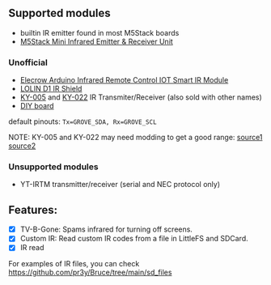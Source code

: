 ## Supported modules

- builtin IR emitter found in most M5Stack boards
- [M5Stack Mini Infrared Emitter & Receiver Unit](https://shop.m5stack.com/products/ir-unit)

### Unofficial

- [Elecrow Arduino Infrared Remote Control IOT Smart IR Module](https://www.elecrow.com/arduino-infrared-remote-control-iot-smart-ir-module.html)
- [LOLIN D1 IR Shield](https://www.wemos.cc/en/latest/d1_mini_shield/ir.html)
- [KY-005](https://arduinomodules.info/ky-005-infrared-transmitter-sensor-module/) and [KY-022](https://arduinomodules.info/ky-022-infrared-receiver-module/) IR Transmiter/Receiver (also sold with other names)
- [DIY board](https://tasmota.github.io/docs/IR-Remote/#related-projects)

default pinouts: `Tx=GROVE_SDA, Rx=GROVE_SCL`

NOTE: KY-005 and KY-022 may need modding to get a good range: [source1](https://www.reddit.com/r/AskElectronics/comments/183mhh6/increase_voltage_power_for_ir_led_powered_by_33v/)
 [source2](https://circuitdigest.com/forums/internet-things/how-interface-hx-53-ir-transmitter-infrared-sensor-module-esp32)

### Unsupported modules

 - YT-IRTM transmitter/receiver (serial and NEC protocol only)

## Features:

 - [x] TV-B-Gone: Spams infrared for turning off screens.
 - [x] Custom IR: Read custom IR codes from a file in LittleFS and SDCard.
 - [x] IR read

For examples of IR files, you can check https://github.com/pr3y/Bruce/tree/main/sd_files



